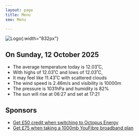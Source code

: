 ```yaml
---
layout: page
title: Menu
seo: Menu

---
```


![Logo](/images/logo.jpg){:width="832px"}

<!-- weather_marker starts -->
## On Sunday, 12 October 2025

- The average temperature today is 12.03˚C,
- With highs of 12.03˚C and lows of 12.03˚C,
- It may feel like 11.43˚C with scattered clouds
- The wind speed is 2.46m/s and visibility is 10000m
- The pressure is 1031hPa and humidity is 82%
- The sun will rise at 06:27 and set at 17:21

<!-- weather_marker ends -->

## Sponsors

- [Get £50 credit when switching to Octopus Energy](https://bit.ly/3oD1nnS)
- [Get £75 when taking a 1000mb YouFibre broadband plan](https://aklam.io/91zWhU?)
